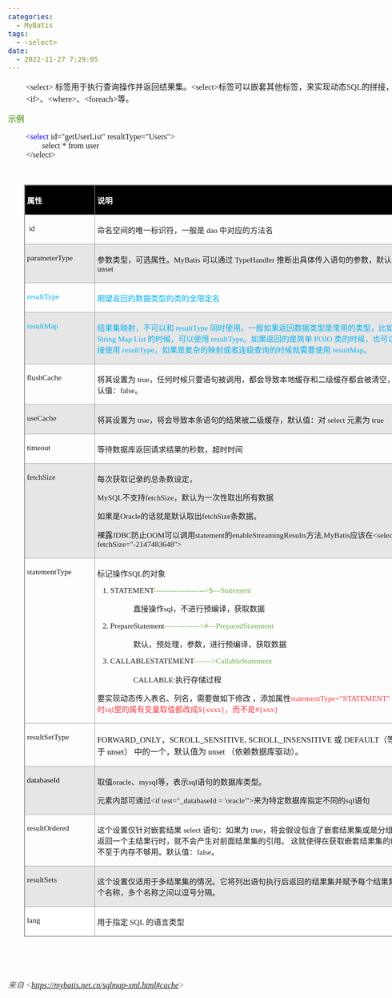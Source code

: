 ```yaml
---
categories:
  - MyBatis
tags:
  - ‹select>
date:
  - 2022-11-27 7:29:05
---
```


<body lang=zh-CN style='font-family:"Microsoft YaHei UI";font-size:12.0pt'>
<!--StartFragment-->

<div style='direction:ltr;border-width:100%'>

<div style='direction:ltr;margin-top:0in;margin-left:0in;width:8.7076in'>

<div style='direction:ltr;margin-top:0in;margin-left:0in;width:8.7076in'>

<p style='margin-left:.375in;font-size:12.0pt'><span
style='font-family:"Comic Sans MS"' lang=zh-CN>&lt;select&gt;</span><span
style='font-family:"Microsoft YaHei"' lang=en-US> </span><span
style='font-family:"Microsoft YaHei"' lang=zh-CN>标签用于执行查询操作并返回结果集。</span><span
style='font-family:"Comic Sans MS"' lang=zh-CN>&lt;select&gt;</span><span
style='font-family:"Microsoft YaHei"' lang=zh-CN>标签可以嵌套其他标签，来实现动态</span><span
style='font-family:"Comic Sans MS"' lang=zh-CN>SQL</span><span
style='font-family:"Microsoft YaHei"' lang=zh-CN>的拼接，例如</span><span
style='font-family:"Comic Sans MS"' lang=zh-CN>&lt;if&gt;</span><span
style='font-family:"Microsoft YaHei"' lang=zh-CN>、</span><span
style='font-family:"Comic Sans MS"' lang=zh-CN>&lt;where&gt;</span><span
style='font-family:"Microsoft YaHei"' lang=zh-CN>、</span><span
style='font-family:"Comic Sans MS"' lang=zh-CN>&lt;foreach&gt;</span><span
style='font-family:"Microsoft YaHei"' lang=zh-CN>等。</span></p>

<p style='font-family:"Microsoft YaHei";font-size:12.0pt;color:#70AD47'><span
style='font-weight:bold'>示例</span></p>

<p style='margin-left:.375in;font-family:"Comic Sans MS";font-size:
12.0pt'><span style='color:blue' lang=zh-CN>&lt;select</span><span lang=zh-CN>
id=&quot;get</span><span lang=en-US>UserList</span><span lang=zh-CN>&quot;
resultType=&quot;</span><span lang=en-US>Users</span><span lang=zh-CN>&quot;&gt;<br>
&nbsp;&nbsp;&nbsp;&nbsp;&nbsp;&nbsp;&nbsp;&nbsp;select * from user<br>
&lt;/select&gt;</span></p>

<p style='font-family:"Comic Sans MS";font-size:12.0pt;color:#ED7D31'
lang=en-US>&nbsp;</p>

<div style='direction:ltr'>

<table border=1 cellpadding=0 cellspacing=0 valign=top style='direction:ltr;
 border-collapse:collapse;border-style:solid;border-color:#A3A3A3;border-width:
 1pt;margin-left:.3333in' title="" summary="">
 <tr>
  <td style='border-style:solid;border-color:#A3A3A3;border-width:1pt;
  background-color:black;vertical-align:top;width:1.35in;padding:2.0pt 3.0pt 2.0pt 3.0pt'>
  <p style='font-family:"Microsoft YaHei";font-size:11.5pt;
  color:white'><span style='font-weight:bold'>属性</span></p>
  </td>
  <td style='border-style:solid;border-color:#A3A3A3;border-width:1pt;
  background-color:black;vertical-align:top;width:6.4152in;padding:2.0pt 3.0pt 2.0pt 3.0pt'>
  <p style='font-family:"Microsoft YaHei";font-size:11.5pt;
  color:white'><span style='font-weight:bold'>说明</span></p>
  </td>
 </tr>
 <tr>
  <td style='border-style:solid;border-color:#A3A3A3;border-width:1pt;
  vertical-align:top;width:1.35in;padding:2.0pt 3.0pt 2.0pt 3.0pt'>
  <p style='font-family:"Comic Sans MS";font-size:11.5pt'><span
  lang=en-US><span style='mso-spacerun:yes'> </span></span><span lang=zh-CN>id</span></p>
  </td>
  <td style='border-style:solid;border-color:#A3A3A3;border-width:1pt;
  vertical-align:top;width:6.4152in;padding:2.0pt 3.0pt 2.0pt 3.0pt'>
  <p style='font-size:11.5pt'><span style='font-family:"Microsoft YaHei UI"'>命名空间的唯一标识符，一般是</span><span
  style='font-family:"Comic Sans MS"'> dao </span><span style='font-family:
  "Microsoft YaHei UI"'>中对应的方法名</span></p>
  </td>
 </tr>
 <tr>
  <td style='border-style:solid;border-color:#A3A3A3;border-width:1pt;
  background-color:#E7E6E6;vertical-align:top;width:1.3694in;padding:2.0pt 3.0pt 2.0pt 3.0pt'>
  <p style='font-family:"Comic Sans MS";font-size:11.5pt'>parameterType</p>
  </td>
  <td style='border-style:solid;border-color:#A3A3A3;border-width:1pt;
  background-color:#E7E6E6;vertical-align:top;width:6.4652in;padding:2.0pt 3.0pt 2.0pt 3.0pt'>
  <p style='font-size:11.5pt'><span style='font-family:"Microsoft YaHei UI"'>参数类型，可选属性。</span><span
  style='font-family:"Comic Sans MS"'>MyBatis </span><span style='font-family:
  "Microsoft YaHei UI"'>可以通过</span><span style='font-family:"Comic Sans MS"'>
  TypeHandler </span><span style='font-family:"Microsoft YaHei UI"'>推断出具体传入语句的参数，默认值为</span><span
  style='font-family:"Comic Sans MS"'> unset</span></p>
  </td>
 </tr>
 <tr>
  <td style='border-style:solid;border-color:#A3A3A3;border-width:1pt;
  vertical-align:top;width:1.35in;padding:2.0pt 3.0pt 2.0pt 3.0pt'>
  <p style='font-family:"Comic Sans MS";font-size:11.5pt;color:#00B0F0'>resultType</p>
  </td>
  <td style='border-style:solid;border-color:#A3A3A3;border-width:1pt;
  vertical-align:top;width:6.4152in;padding:2.0pt 3.0pt 2.0pt 3.0pt'>
  <p style='font-family:"Microsoft YaHei UI";font-size:11.5pt;
  color:#00B0F0'>期望返回的数据类型的类的全限定名</p>
  </td>
 </tr>
 <tr>
  <td style='border-style:solid;border-color:#A3A3A3;border-width:1pt;
  background-color:#E7E6E6;vertical-align:top;width:1.35in;padding:2.0pt 3.0pt 2.0pt 3.0pt'>
  <p style='font-family:"Comic Sans MS";font-size:11.5pt;color:#00B0F0'>resultMap
  </p>
  </td>
  <td style='border-style:solid;border-color:#A3A3A3;border-width:1pt;
  background-color:#E7E6E6;vertical-align:top;width:6.4847in;padding:2.0pt 3.0pt 2.0pt 3.0pt'>
  <p style='font-size:11.5pt;color:#00B0F0'><span style='font-family:
  "Microsoft YaHei UI"'>结果集映射，不可以和</span><span style='font-family:"Comic Sans MS"'>
  resultType </span><span style='font-family:"Microsoft YaHei UI"'>同时使用。一般如果返回数据类型是常用的类型，比如</span><span
  style='font-family:"Comic Sans MS"'> String Map List </span><span
  style='font-family:"Microsoft YaHei UI"'>的时候，可以使用</span><span
  style='font-family:"Comic Sans MS"'> resultType</span><span style='font-family:
  "Microsoft YaHei UI"'>。如果返回的是简单</span><span style='font-family:"Comic Sans MS"'>
  POJO </span><span style='font-family:"Microsoft YaHei UI"'>类的时候，也可以直接使用</span><span
  style='font-family:"Comic Sans MS"'> resultType</span><span style='font-family:
  "Microsoft YaHei UI"'>，如果是复杂的映射或者连级查询的时候就需要使用</span><span style='font-family:
  "Comic Sans MS"'> resultMap</span><span style='font-family:"Microsoft YaHei UI"'>。</span></p>
  </td>
 </tr>
 <tr>
  <td style='border-style:solid;border-color:#A3A3A3;border-width:1pt;
  vertical-align:top;width:1.35in;padding:2.0pt 3.0pt 2.0pt 3.0pt'>
  <p style='font-family:"Comic Sans MS";font-size:11.5pt'>flushCache
  </p>
  </td>
  <td style='border-style:solid;border-color:#A3A3A3;border-width:1pt;
  vertical-align:top;width:6.4458in;padding:2.0pt 3.0pt 2.0pt 3.0pt'>
  <p style='font-size:11.5pt'><span style='font-family:"Microsoft YaHei UI"'>将其设置为</span><span
  style='font-family:"Comic Sans MS"'> true</span><span style='font-family:
  "Microsoft YaHei UI"'>，任何时候只要语句被调用，都会导致本地缓存和二级缓存都会被清空，默认值：</span><span
  style='font-family:"Comic Sans MS"'>false</span><span style='font-family:
  "Microsoft YaHei UI"'>。</span></p>
  </td>
 </tr>
 <tr>
  <td style='border-style:solid;border-color:#A3A3A3;border-width:1pt;
  background-color:#E7E6E6;vertical-align:top;width:1.35in;padding:2.0pt 3.0pt 2.0pt 3.0pt'>
  <p style='font-family:"Comic Sans MS";font-size:11.5pt'>useCache </p>
  </td>
  <td style='border-style:solid;border-color:#A3A3A3;border-width:1pt;
  background-color:#E7E6E6;vertical-align:top;width:6.4152in;padding:2.0pt 3.0pt 2.0pt 3.0pt'>
  <p style='font-size:11.5pt'><span style='font-family:"Microsoft YaHei UI"'>将其设置为</span><span
  style='font-family:"Comic Sans MS"'> true</span><span style='font-family:
  "Microsoft YaHei UI"'>，将会导致本条语句的结果被二级缓存，默认值：对</span><span style='font-family:
  "Comic Sans MS"'> select </span><span style='font-family:"Microsoft YaHei UI"'>元素为 <span style='font-family:
  "Comic Sans MS"'>true</span></p>
  </td>
 </tr>
 <tr>
  <td style='border-style:solid;border-color:#A3A3A3;border-width:1pt;
  vertical-align:top;width:1.35in;padding:2.0pt 3.0pt 2.0pt 3.0pt'>
  <p style='font-family:"Comic Sans MS";font-size:11.5pt'
  lang=en-US>timeout</p>
  </td>
  <td style='border-style:solid;border-color:#A3A3A3;border-width:1pt;
  vertical-align:top;width:6.4152in;padding:2.0pt 3.0pt 2.0pt 3.0pt'>
  <p style='font-size:11.5pt'><span style='font-family:SFMono-Regular'>等待数据库返回请求结果的秒数</span><span
  style='font-family:"Microsoft YaHei"'>，超时时间</span></p>
  </td>
 </tr>
 <tr>
  <td style='border-style:solid;border-color:#A3A3A3;border-width:1pt;
  background-color:#E7E6E6;vertical-align:top;width:1.35in;padding:2.0pt 3.0pt 2.0pt 3.0pt'>
  <p style='font-family:"Comic Sans MS";font-size:11.5pt'>fetchSize</p>
  </td>
  <td style='border-style:solid;border-color:#A3A3A3;border-width:1pt;
  background-color:#E7E6E6;vertical-align:top;width:6.4263in;padding:2.0pt 3.0pt 2.0pt 3.0pt'>
  <p style='font-family:"Microsoft YaHei";font-size:11.5pt'>每次获取记录的总条数设定，</p>
  <p style='font-size:11.5pt'><span style='font-family:"Comic Sans MS"'>MySQL</span><span
  style='font-family:"Microsoft YaHei UI"'>不支持</span><span style='font-family:
  "Comic Sans MS"'>fetchSize</span><span style='font-family:"Microsoft YaHei UI"'>，默认为一次性取出所有数据</span></p>
  <p style='font-size:11.5pt'><span style='font-family:"Microsoft YaHei UI"'>如果是</span><span
  style='font-family:"Comic Sans MS"'>Oracle</span><span style='font-family:
  "Microsoft YaHei UI"'>的话就是默认取出</span><span style='font-family:"Comic Sans MS"'>fetchSize</span><span
  style='font-family:"Microsoft YaHei UI"'>条数据。</span></p>
  <p style='font-size:11.5pt'><span style='font-family:"Microsoft YaHei UI"'>裸露</span><span
  style='font-family:"Comic Sans MS"'>JDBC</span><span style='font-family:"Microsoft YaHei UI"'>防止</span><span
  style='font-family:"Comic Sans MS"'>OOM</span><span style='font-family:"Microsoft YaHei UI"'>可以调用</span><span
  style='font-family:"Comic Sans MS"'>statement</span><span style='font-family:
  "Microsoft YaHei UI"'>的</span><span style='font-family:"Comic Sans MS"'>enableStreamingResults</span><span
  style='font-family:"Microsoft YaHei UI"'>方法</span><span style='font-family:
  "Comic Sans MS"'>,MyBatis</span><span style='font-family:"Microsoft YaHei UI"'>应该在</span><span
  style='font-family:"Comic Sans MS"'>&lt;select
  fetchSize=&quot;-2147483648&quot;&gt;</span></p>
  </td>
 </tr>
 <tr>
  <td style='border-style:solid;border-color:#A3A3A3;border-width:1pt;
  vertical-align:top;width:1.3611in;padding:2.0pt 3.0pt 2.0pt 3.0pt'>
  <p style='font-family:"Comic Sans MS";font-size:11.5pt'>statementType</p>
  </td>
  <td style='border-style:solid;border-color:#A3A3A3;border-width:1pt;
  vertical-align:top;width:6.4041in;padding:2.0pt 3.0pt 2.0pt 3.0pt'>
  <p style='font-size:11.5pt'><span style='font-family:"Microsoft YaHei UI"'>标记操作</span><span
  style='font-family:"Comic Sans MS"'>SQL</span><span style='font-family:"Microsoft YaHei UI"'>的对象</span></p>
  <ol type=1 style='direction:ltr;unicode-bidi:embed;margin-top:0in;margin-bottom:
   0in;font-family:"Comic Sans MS";font-size:11.5pt;font-weight:normal;
   font-style:normal'>
   <li value=1 style='margin-top:0;margin-bottom:0;vertical-align:middle'><span
       style='font-family:"Comic Sans MS";font-size:11.5pt;font-weight:normal;
       font-style:normal;font-family:"Comic Sans MS";font-size:11.5pt'
       lang=en-US>STATEMENT</span><span style='font-family:"Comic Sans MS";
       font-size:11.5pt;font-weight:normal;font-style:normal;font-family:"Comic Sans MS";
       font-size:11.5pt;color:#70AD47' lang=en-US>--------------------&gt;</span><span
       style='font-family:"Comic Sans MS";font-size:11.5pt;font-weight:normal;
       font-style:normal;font-family:"Comic Sans MS";font-size:11.5pt;
       color:#70AD47' lang=zh-CN>$—Statement </span></li>
  </ol>
  <p style='margin-left:.75in;font-size:11.5pt'><span
  style='font-family:"Microsoft YaHei UI"'>直接操作</span><span style='font-family:
  "Comic Sans MS"'>sql</span><span style='font-family:"Microsoft YaHei UI"'>，不进行预编译，获取数据</span></p>
  <ol type=1 style='direction:ltr;unicode-bidi:embed;margin-top:0in;margin-bottom:
   0in;font-family:"Comic Sans MS";font-size:11.5pt;font-weight:normal;
   font-style:normal'>
   <li value=2 style='margin-top:0;margin-bottom:0;vertical-align:middle'><span
       style='font-family:"Comic Sans MS";font-size:11.5pt;font-weight:normal;
       font-style:normal;font-family:"Comic Sans MS";font-size:11.5pt'
       lang=en-US>PrepareStatement</span><span style='font-family:"Comic Sans MS";
       font-size:11.5pt;font-weight:normal;font-style:normal;font-family:"Comic Sans MS";
       font-size:11.5pt;color:#70AD47' lang=en-US>--------------&gt;</span><span
       style='font-family:"Comic Sans MS";font-size:11.5pt;font-weight:normal;
       font-style:normal;font-family:"Comic Sans MS";font-size:11.5pt;
       color:#70AD47' lang=zh-CN>#—PreparedStatement</span></li>
  </ol>
  <p style='margin-left:.75in;font-family:"Microsoft YaHei UI";
  font-size:11.5pt'>默认，预处理，参数，进行预编译，获取数据</p>
  <ol type=1 style='direction:ltr;unicode-bidi:embed;margin-top:0in;margin-bottom:
   0in;font-family:"Comic Sans MS";font-size:11.5pt;font-weight:normal;
   font-style:normal'>
   <li value=3 style='margin-top:0;margin-bottom:0;vertical-align:middle'><span
       style='font-family:"Comic Sans MS";font-size:11.5pt;font-weight:normal;
       font-style:normal;font-family:"Comic Sans MS";font-size:11.5pt'
       lang=en-US>CALLABLESTATEMENT</span><span style='font-family:"Comic Sans MS";
       font-size:11.5pt;font-weight:normal;font-style:normal;font-family:"Comic Sans MS";
       font-size:11.5pt;color:#70AD47' lang=en-US>-------&gt;</span><span
       style='font-family:"Comic Sans MS";font-size:11.5pt;font-weight:normal;
       font-style:normal;font-family:"Comic Sans MS";font-size:11.5pt;
       color:#70AD47' lang=zh-CN>CallableStatement</span></li>
  </ol>
  <p style='margin-left:.75in;font-size:11.5pt'><span
  style='font-family:"Comic Sans MS"'>CALLABLE:</span><span style='font-family:
  "Microsoft YaHei UI"'>执行存储过程</span></p>
  <p style='font-size:11.5pt'><span style='font-family:"Microsoft YaHei UI"'
  lang=zh-CN>要实现动态传入表名、列名，需要做如下修改 ，添加属性</span><span style='font-family:"Comic Sans MS";
  color:#F33B45' lang=zh-CN>statementType=</span><span style='font-family:"Comic Sans MS";
  color:#F33B45' lang=en-US>&quot;</span><span style='font-family:"Comic Sans MS";
  color:#F33B45' lang=zh-CN>STATEMENT</span><span style='font-family:"Comic Sans MS";
  color:#F33B45' lang=en-US>&quot;</span><span style='font-family:"Microsoft YaHei UI";
  color:#F33B45' lang=zh-CN> ，同时</span><span style='font-family:"Comic Sans MS";
  color:#F33B45' lang=zh-CN>sql</span><span style='font-family:"Microsoft YaHei UI";
  color:#F33B45' lang=zh-CN>里的属有变量取值都改成</span><span style='font-family:"Comic Sans MS";
  color:#F33B45' lang=zh-CN>${xxxx}</span><span style='font-family:"Microsoft YaHei UI";
  color:#F33B45' lang=zh-CN>，而不是</span><span style='font-family:"Comic Sans MS";
  color:#F33B45' lang=zh-CN>#{xxx}</span></p>
  </td>
 </tr>
 <tr>
  <td style='border-style:solid;border-color:#A3A3A3;border-width:1pt;
  vertical-align:top;width:1.35in;padding:2.0pt 3.0pt 2.0pt 3.0pt'>
  <p style='font-family:"Comic Sans MS";font-size:11.5pt'>resultSetType</p>
  </td>
  <td style='border-style:solid;border-color:#A3A3A3;border-width:1pt;
  vertical-align:top;width:6.4152in;padding:2.0pt 3.0pt 2.0pt 3.0pt'>
  <p style='font-size:12.0pt'><span style='font-family:"Comic Sans MS"'>FORWARD_ONLY</span><span
  style='font-family:"Microsoft YaHei"'>，</span><span style='font-family:"Comic Sans MS"'>SCROLL_SENSITIVE,
  SCROLL_INSENSITIVE </span><span style='font-family:"Microsoft YaHei"'>或</span><span
  style='font-family:"Comic Sans MS"'> DEFAULT</span><span style='font-family:
  "Microsoft YaHei"'>（等价于</span><span style='font-family:"Comic Sans MS"'>
  unset</span><span style='font-family:"Microsoft YaHei"'>） 中的一个，默认值为</span><span
  style='font-family:"Comic Sans MS"'> unset </span><span style='font-family:
  "Microsoft YaHei"'>（依赖数据库驱动）。</span></p>
  </td>
 </tr>
 <tr>
  <td style='border-style:solid;border-color:#A3A3A3;border-width:1pt;
  background-color:#E7E6E6;vertical-align:top;width:1.35in;padding:2.0pt 3.0pt 2.0pt 3.0pt'>
  <p style='font-family:"Comic Sans MS";font-size:11.5pt;color:black'>databaseId</p>
  </td>
  <td style='border-style:solid;border-color:#A3A3A3;border-width:1pt;
  background-color:#E7E6E6;vertical-align:top;width:6.4152in;padding:2.0pt 3.0pt 2.0pt 3.0pt'>
  <p style='font-size:11.5pt'><span style='font-family:"Microsoft YaHei UI"'
  lang=zh-CN>取值</span><span style='font-family:"Comic Sans MS"' lang=zh-CN>oracle</span><span
  style='font-family:"Microsoft YaHei UI"' lang=zh-CN>、</span><span
  style='font-family:"Comic Sans MS"' lang=zh-CN>mysql</span><span
  style='font-family:"Microsoft YaHei UI"' lang=zh-CN>等，表示</span><span
  style='font-family:"Comic Sans MS"' lang=en-US>sql</span><span
  style='font-family:"Microsoft YaHei UI"' lang=zh-CN>语句的数据库类型。</span></p>
  <p style='font-size:11.5pt'><span style='font-family:"Microsoft YaHei UI"'>元素内部可通过</span><span
  style='font-family:"Comic Sans MS"'>&lt;if test=&quot;_databaseId =
  'oracle'&quot;&gt;</span><span style='font-family:"Microsoft YaHei UI"'>来为特定数据库指定不同的</span><span
  style='font-family:"Comic Sans MS"'>sql</span><span style='font-family:"Microsoft YaHei UI"'>语句</span></p>
  </td>
 </tr>
 <tr>
  <td style='border-style:solid;border-color:#A3A3A3;border-width:1pt;
  vertical-align:top;width:1.35in;padding:2.0pt 3.0pt 2.0pt 3.0pt'>
  <p style='font-family:"Comic Sans MS";font-size:11.5pt'>resultOrdered</p>
  </td>
  <td style='border-style:solid;border-color:#A3A3A3;border-width:1pt;
  vertical-align:top;width:6.4423in;padding:2.0pt 3.0pt 2.0pt 3.0pt'>
  <p style='font-size:11.5pt'><span style='font-family:"Microsoft YaHei UI"'>这个设置仅针对嵌套结果</span><span
  style='font-family:"Comic Sans MS"'> select </span><span style='font-family:
  "Microsoft YaHei UI"'>语句：如果为</span><span style='font-family:"Comic Sans MS"'>
  true</span><span style='font-family:"Microsoft YaHei UI"'>，将会假设包含了嵌套结果集或是分组，当返回一个主结果行时，就不会产生对前面结果集的引用。
  这就使得在获取嵌套结果集的时候不至于内存不够用。默认值：</span><span style='font-family:"Comic Sans MS"'>false</span><span
  style='font-family:"Microsoft YaHei UI"'>。</span></p>
  </td>
 </tr>
 <tr>
  <td style='border-style:solid;border-color:#A3A3A3;border-width:1pt;
  background-color:#E7E6E6;vertical-align:top;width:1.35in;padding:2.0pt 3.0pt 2.0pt 3.0pt'>
  <p style='font-family:"Comic Sans MS";font-size:11.5pt'>resultSets</p>
  </td>
  <td style='border-style:solid;border-color:#A3A3A3;border-width:1pt;
  background-color:#E7E6E6;vertical-align:top;width:6.4152in;padding:2.0pt 3.0pt 2.0pt 3.0pt'>
  <p style='font-family:"Microsoft YaHei UI";font-size:11.5pt'>这个设置仅适用于多结果集的情况。它将列出语句执行后返回的结果集并赋予每个结果集一个名称，多个名称之间以逗号分隔。</p>
  </td>
 </tr>
 <tr>
  <td style='border-style:solid;border-color:#A3A3A3;border-width:1pt;
  background-color:white;vertical-align:top;width:1.35in;padding:2.0pt 3.0pt 2.0pt 3.0pt'>
  <p style='font-family:"Comic Sans MS";font-size:11.5pt'
  lang=en-US>lang</p>
  </td>
  <td style='border-style:solid;border-color:#A3A3A3;border-width:1pt;
  background-color:white;vertical-align:top;width:6.4152in;padding:2.0pt 3.0pt 2.0pt 3.0pt'>
  <p style='font-size:11.5pt'><span style='font-family:"Microsoft YaHei UI"'>用于指定</span><span
  style='font-family:"Comic Sans MS"'> SQL </span><span style='font-family:
  "Microsoft YaHei UI"'>的语言类型</span></p>
  </td>
 </tr>
</table>

</div>

<p><cite style='font-family:Calibri;font-size:11.0pt'>&nbsp;</cite></p>

<p><cite style='font-family:"Comic Sans MS";font-size:12.0pt'>&nbsp;</cite></p>

<p><cite style='font-size:12.0pt;color:#595959'><span
style='font-family:"Microsoft YaHei UI"'>来自</span><span style='font-family:
"Comic Sans MS"'> &lt;</span><a
href="https://mybatis.net.cn/sqlmap-xml.html#cache"><span style='font-family:
"Comic Sans MS"'>https://mybatis.net.cn/sqlmap-xml.html#cache</span></a><span
style='font-family:"Comic Sans MS"'>&gt; </span></cite></p>

</div>

</div>

</div>

<!--EndFragment-->
</body>
